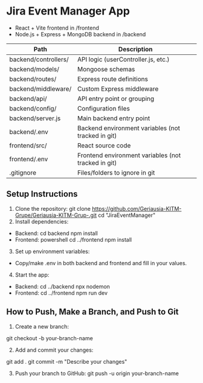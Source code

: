 # Jira Event Manager App

- React + Vite frontend in /frontend
- Node.js + Express + MongoDB backend in /backend

| Path                    | Description                                         |
|-------------------------|-----------------------------------------------------|
| backend/controllers/    | API logic (userController.js, etc.)                 |
| backend/models/         | Mongoose schemas                                    |
| backend/routes/         | Express route definitions                           |
| backend/middleware/     | Custom Express middleware                           |
| backend/api/            | API entry point or grouping                         |
| backend/config/         | Configuration files                                 |
| backend/server.js       | Main backend entry point                            |
| backend/.env            | Backend environment variables (not tracked in git)  |
| frontend/src/           | React source code                                   |
| frontend/.env           | Frontend environment variables (not tracked in git) |
| .gitignore              | Files/folders to ignore in git   

## Setup Instructions

1. Clone the repository:
git clone https://github.com/Geriausia-KITM-Grupe/Geriausia-KITM-Grup-.git
cd "JiraEventManager"
2. Install dependencies:
- Backend:
cd backend
npm install
 - Frontend:
powershell
cd ../frontend
npm install
3. Set up environment variables:
- Copy/make .env in both backend and frontend and fill in your values.
4. Start the app:
- Backend:
cd ../backend
npx nodemon
 - Frontend:
cd ../frontend
npm run dev

## How to Push, Make a Branch, and Push to Git

1. Create a new branch:

git checkout -b your-branch-name

2. Add and commit your changes:

git add .
git commit -m "Describe your changes"


3. Push your branch to GitHub:
git push -u origin your-branch-name
